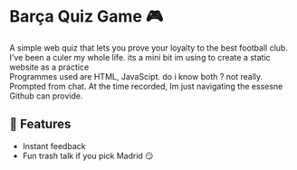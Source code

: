 # Barça Quiz Game 🎮

A simple web quiz that lets you prove your loyalty to the best football club.
<br>
I've been a culer my whole life. its a mini bit im using to create a static website as a practice 
<br>
Programmes used are HTML, JavaScipt. do i know both ? not really. Prompted from chat. At the time recorded, Im just navigating the essesne Github can provide.

## 🚀 Features
- Instant feedback
- Fun trash talk if you pick Madrid 😏
